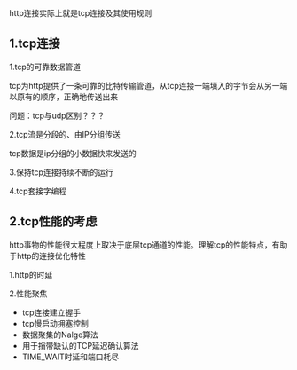 http连接实际上就是tcp连接及其使用规则
## 1.tcp连接
1.tcp的可靠数据管道

tcp为http提供了一条可靠的比特传输管道，从tcp连接一端填入的字节会从另一端以原有的顺序，正确地传送出来

问题：tcp与udp区别？？？

2.tcp流是分段的、由IP分组传送

tcp数据是ip分组的小数据快来发送的

3.保持tcp连接持续不断的运行

4.tcp套接字编程
## 2.tcp性能的考虑

http事物的性能很大程度上取决于底层tcp通道的性能。理解tcp的性能特点，有助于http的连接优化特性

1.http的时延

2.性能聚焦

- tcp连接建立握手
- tcp慢启动拥塞控制
- 数据聚集的Nalge算法
- 用于捎带缺认的TCP延迟确认算法
- TIME_WAIT时延和端口耗尽